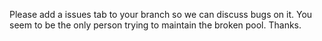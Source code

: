 Please add a issues tab to your branch so we can discuss bugs on it. You seem to be the only person trying to maintain the broken pool. Thanks.
